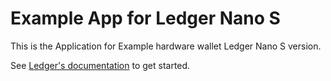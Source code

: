 # Example App for Ledger Nano S

This is the Application for Example hardware wallet Ledger Nano S version.

See [Ledger's documentation](http://ledger.readthedocs.io) to get started.
